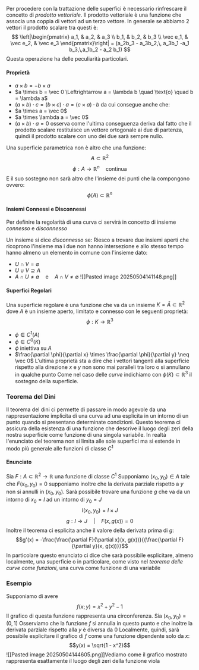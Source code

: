 Per procedere con la trattazione delle superfici è necessario rinfrescare il concetto di _prodotto vettoriale_.
Il prodotto vettoriale è una funzione che associa una coppia di vettori ad un terzo vettore.
In generale se abbiamo 2 vettori il prodotto scalare tra questi è:
$$
\left|\begin{pmatrix}
a_1, & a_2, & a_3 \\
b_1, & b_2, & b_3 \\
\vec e_1, & \vec e_2, & \vec e_3
\end{pmatrix}\right| = (a_2b_3 - a_3b_2,\, a_3b_1 -a_1 b_3,\,a_1b_2 - a_2 b_1)
$$
Questa operazione ha delle peculiarità particolari.
#### Proprietà
- $a \times b = - b \times a$ 
- $a \times b = \vec 0 \Leftrightarrow a = \lambda b \quad \text{o} \quad b = \lambda a$ 
- $(a \times b) \cdot c = (b \times c) \cdot a = (c \times a) \cdot b$
da cui consegue anche che:
- $a \times a = \vec 0$
- $a \times \lambda a = \vec 0$
- $(a \times b) \cdot a = 0$
osserva come l'ultima conseguenza deriva dal fatto che il prodotto scalare restituisce un vettore ortogonale ai due di partenza, quindi il prodotto scalare con uno dei due sarà sempre nullo.

Una superficie parametrica non è altro che una funzione:
$$A \subset \mathbb R^2$$
$$\phi: A \to \mathbb R^n \quad \text{continua}$$
E il suo sostegno non sarà altro che l'insieme dei punti che la compongono ovvero:
$$\phi(A) \subset \mathbb R^n$$
#### Insiemi Connessi e Disconnessi
Per definire la regolarità di una curva ci servirà in concetto di insieme _connesso_ e _disconnesso_

Un insieme si dice _disconnesso_ se:
Riesco a trovare due insiemi aperti che ricoprono l'insieme ma i due non hanno intersezione e allo stesso tempo hanno almeno un elemento in comune con l'insieme dato:
- $U \cap V = \emptyset$
-  $U \cup V \supseteq A$
- $A \cap U \neq \emptyset \quad \text{e} \quad A \cap V \neq \emptyset$
![[Pasted image 20250504141148.png]]
#### Superfici Regolari
Una superficie regolare è una funzione che va da un insieme $K = \bar A \subset \mathbb R^2$  dove $A$ è un insieme aperto, limitato e connesso con le seguenti proprietà:
$$\phi: K \to \mathbb R^3$$
- $\phi \in C^1(A)$
- $\phi \in C^0(K)$
- $\phi$ iniettiva su $A$
- $\frac{\partial \phi}{\partial x} \times \frac{\partial \phi}{\partial y} \neq \vec 0$
L'ultima proprietà sta a dire che i vettori tangenti alla superficie rispetto alla direzione $x$ e $y$ non sono mai paralleli tra loro o si annullano in qualche punto
Come nel caso delle _curve_ indichiamo con $\phi(K) \subset \mathbb R^3$ il sostegno della superficie.
### Teorema del Dini
Il teorema del dini ci permette di passare in modo agevole da una rappresentazione implicita di una curva ad una esplicita in un intorno di un punto quando si presentano determinate condizioni.
Questo teorema ci assicura della esistenza di una funzione che descrive il luogo degli zeri della nostra superficie come funzione di una singola variabile.
In realtà l'enunciato del teorema non si limita alle sole superfici ma si estende in modo più generale alle funzioni di classe $C^1$
#### Enunciato
Sia $F:A \subset \mathbb R^2 \to \mathbb R$ una funzione di classe $C^1$ 
Supponiamo $(x_0, y_0) \in A$ tale che $F(x_0, y_0) = 0$ supponiamo inoltre che la derivata parziale rispetto a $y$ non si annulli in $(x_0, y_0)$.
Sarà possibile trovare una funzione $g$ che va da un intorno di $x_0 = I$ ad un intorno di $y_0 = J$
$$I(x_0, y_0) = I \times J$$
$$g: I \to J \quad | \quad F(x, g(x)) = 0$$
Inoltre il teorema ci esplicita anche il valore della derivata prima di $g$:
$$g'(x) = -\frac{\frac{\partial F}{\partial x}(x, g(x))}{{\frac{\partial F}{\partial y}(x, g(x))}}$$
In particolare questo enunciato ci dice che sarà possibile esplicitare, almeno localmente, una superficie o in particolare, come visto nel _teorema delle curve come funzioni_, una curva come funzione di una variabile
### Esempio
Supponiamo di avere 
$$f(x; y) = x^2 + y^2 - 1$$
Il grafico di questa funzione rappresenta una circonferenza.
Sia $(x_0, y_0) = (0, 1)$
Osserviamo che la funzione $f$ si annulla in questo punto e che inoltre la derivata parziale rispetto alla $y$ è diversa da 0
Localmente, quindi, sarà possibile esplicitare il grafico di $f$ come una funzione dipendente solo da $x$:
$$y(x) = \sqrt{1 - x^2}$$
![[Pasted image 20250504144605.png]]Vediamo come il grafico mostrato rappresenta esattamente il luogo degli zeri della funzione viola